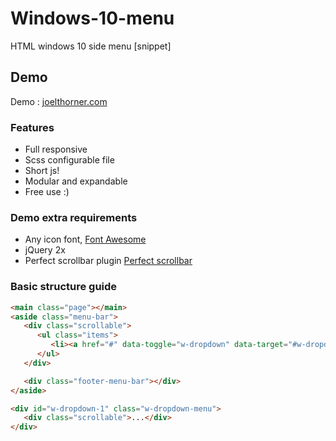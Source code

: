 
Windows-10-menu
==========
HTML windows 10 side menu [snippet]

## Demo
Demo : [joelthorner.com](http://joelthorner.com/snippet/windows-10-menu)

### Features

- Full responsive
- Scss configurable file
- Short js!
- Modular and expandable
- Free use :)


### Demo extra requirements
- Any icon font, [Font Awesome](http://fortawesome.github.io/Font-Awesome/)
- jQuery 2x
- Perfect scrollbar plugin [Perfect scrollbar](http://noraesae.github.io/perfect-scrollbar/)

### Basic structure guide
```html
<main class="page"></main>
<aside class="menu-bar">
   <div class="scrollable">
      <ul class="items">
         <li><a href="#" data-toggle="w-dropdown" data-target="#w-dropdown-1"></a></li>
      </ul>
   </div>

   <div class="footer-menu-bar"></div>
</aside>

<div id="w-dropdown-1" class="w-dropdown-menu">
   <div class="scrollable">...</div>
</div>
```